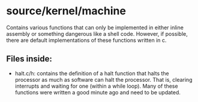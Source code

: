 # source/kernel/machine

Contains various functions that can only be implemented in either inline
assembly or something dangerous like a shell code. However, if possible, there
are default implementations of these functions written in c.


## Files inside:

- halt.c/h: contains the definition of a halt function that halts the processor
as much as software can halt the processor. That is, clearing interrupts and 
waiting for one (within a while loop). Many of these functions were written a 
good minute ago and need to be updated.